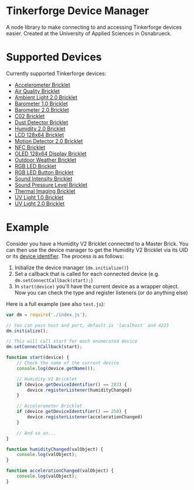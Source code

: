 # Tinkerforge Device Manager
A node library to make connecting to and accessing Tinkerforge devices easier. Created at the University of Applied Sciences in Osnabrueck.

# Supported Devices
Currently supported Tinkerforge devices:

- [Accelerometer Bricklet](https://www.tinkerforge.com/de/doc/Hardware/Bricklets/Accelerometer.html)
- [Air Quality Bricklet](https://www.tinkerforge.com/de/doc/Hardware/Bricklets/Air_Quality.html)
- [Ambient Light 2.0 Bricklet](https://www.tinkerforge.com/de/doc/Hardware/Bricklets/Ambient_Light_V2.html)
- [Barometer 1.0 Bricklet](https://www.tinkerforge.com/de/doc/Hardware/Bricklets/Barometer.html#barometer-bricklet)
- [Barometer 2.0 Bricklet](https://www.tinkerforge.com/de/doc/Hardware/Bricklets/Barometer_V2.html)
- [C02 Bricklet](https://www.tinkerforge.com/de/doc/Hardware/Bricklets/CO2.html)
- [Dust Detector Bricklet](https://www.tinkerforge.com/de/doc/Hardware/Bricklets/Dust_Detector.html)
- [Humidity 2.0 Bricklet](https://www.tinkerforge.com/de/doc/Hardware/Bricklets/Humidity_V2.html)
- [LCD 128x64 Bricklet](https://www.tinkerforge.com/de/doc/Hardware/Bricklets/LCD_128x64.html)
- [Motion Detector 2.0 Bricklet](https://www.tinkerforge.com/de/doc/Hardware/Bricklets/Motion_Detector_V2.html)
- [NFC Bricklet](https://www.tinkerforge.com/de/doc/Hardware/Bricklets/NFC.html)
- [OLED 128x64 Display Bricklet](https://www.tinkerforge.com/de/doc/Hardware/Bricklets/OLED_128x64.html)
- [Outdoor Weather Bricklet](https://www.tinkerforge.com/de/doc/Hardware/Bricklets/Outdoor_Weather.html)
- [RGB LED Bricklet](https://www.tinkerforge.com/de/doc/Hardware/Bricklets/RGB_LED.html)
- [RGB LED Button Bricklet](https://www.tinkerforge.com/de/doc/Hardware/Bricklets/RGB_LED_Button.html)
- [Sound Intensity Bricklet](https://www.tinkerforge.com/de/doc/Hardware/Bricklets/Sound_Intensity.html)
- [Sound Pressure Level Bricklet](https://www.tinkerforge.com/de/doc/Hardware/Bricklets/Sound_Pressure_Level.html)
- [Thermal Imaging Bricklet](https://www.tinkerforge.com/de/doc/Hardware/Bricklets/Thermal_Imaging.html)
- [UV Light 1.0 Bricklet](https://www.tinkerforge.com/de/doc/Hardware/Bricklets/UV_Light.html)
- [UV Light 2.0 Bricklet](https://www.tinkerforge.com/de/doc/Hardware/Bricklets/UV_Light_V2.html)

# Example
Consider you have a Humidity V2 Bricklet connected to a Master Brick. You can then use the device manager to get the Humidity V2 Bricklet via its UID or its [device identifier](https://www.tinkerforge.com/de/doc/Software/Device_Identifier.html). The process is as follows:

1. Initialize the device manager (`dm.initialize()`)
2. Set a callback that is called for each connected device (e.g. `dm.setConnectCallback(start);`)
3. In `start(device)` you'll have the current device as a wrapper object. Now you can check the type and register listeners (or do anything else)

Here is a full example (see also `test.js`):

```js
var dm = require('./index.js');

// You can pass host and port, default is 'localhost' and 4223
dm.initialize();

// This will call start for each enumerated device
dm.setConnectCallback(start);

function start(device) {
    // Check the name of the current device
    console.log(device.getName());

    // Humidity V2 Bricklet
    if (device.getDeviceIdentifier() == 283) {
        device.registerListener(humidityChanged)
    }

    // Accelerometer Bricklet
    if (device.getDeviceIdentifier() == 250) {
        device.registerListener(accelerationChanged)
    }

    // And so on...
}

function humidityChanged(valObject) {
    console.log(valObject);
}

function accelerationChanged(valObject) {
    console.log(valObject);
}
```